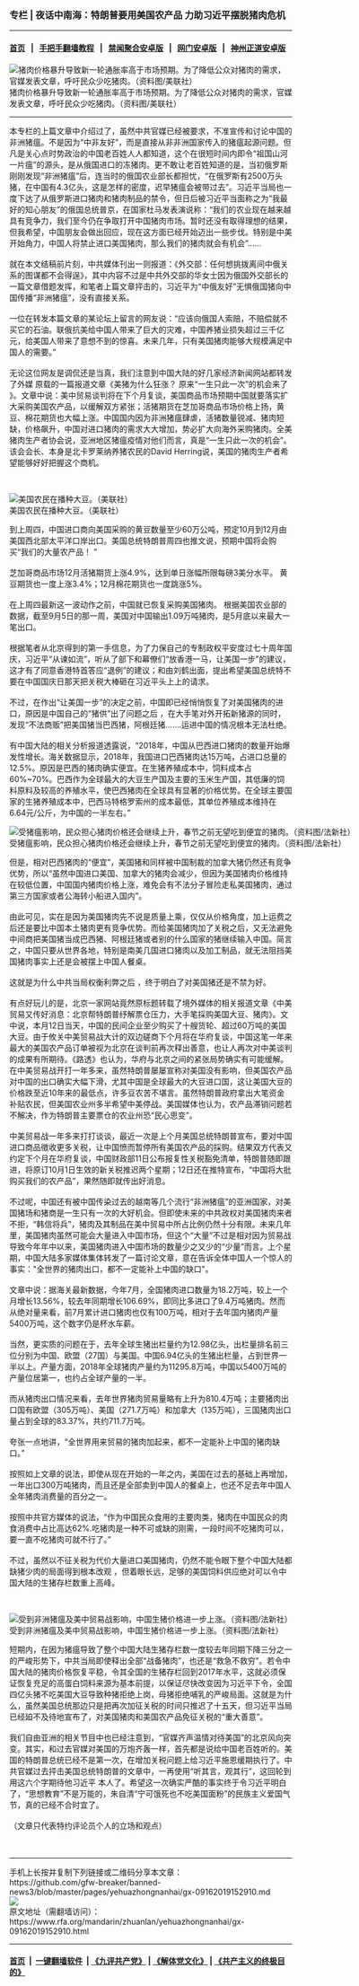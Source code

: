 ### 专栏 | 夜话中南海：特朗普要用美国农产品   力助习近平摆脱猪肉危机
------------------------

#### [首页](https://github.com/gfw-breaker/banned-news3/blob/master/README.md) &nbsp;&nbsp;|&nbsp;&nbsp; [手把手翻墙教程](https://github.com/gfw-breaker/guides/wiki) &nbsp;&nbsp;|&nbsp;&nbsp; [禁闻聚合安卓版](https://github.com/gfw-breaker/bn-android) &nbsp;&nbsp;|&nbsp;&nbsp; [网门安卓版](https://github.com/oGate2/oGate) &nbsp;&nbsp;|&nbsp;&nbsp; [神州正道安卓版](https://github.com/SzzdOgate/update) 



<div id="headerimg">
 <img alt="猪肉价格暴升导致新一轮通胀率高于市场预期。为了降低公众对猪肉的需求，官媒发表文章，呼吁民众少吃猪肉。（资料图/美联社）" src="https://www.rfa.org/mandarin/yataibaodao/jingmao/gf1-09112019074233.html/AP_19136174358709.jpg/@@images/043617e4-ba6e-4585-8f27-531825e31fd5.jpeg" title="猪肉价格暴升导致新一轮通胀率高于市场预期。为了降低公众对猪肉的需求，官媒发表文章，呼吁民众少吃猪肉。（资料图/美联社）"/>
 <div id="headerimgcontents">
  <div id="headerimgcaption">
   <span>
    猪肉价格暴升导致新一轮通胀率高于市场预期。为了降低公众对猪肉的需求，官媒发表文章，呼吁民众少吃猪肉。（资料图/美联社）
   </span>
   <!-- zoomattribute -->
  </div>
  <!-- headerimgcaption -->
 </div>
 <!-- headerimagecontents -->
</div>

<hr/>
<div id="storytext">
 <div>
  <div class="slot_header">
  </div>
 </div>
 <p>
  本专栏的上篇文章中介绍过了，虽然中共官媒已经被要求，不准宣传和讨论中国的非洲猪瘟。不是因为“中非友好”，而是直接从非非洲国家传入的猪瘟起源问题。但凡是关心点时势政治的中国老百姓人人都知道，这个在很短时间内即令“祖国山河一片瘟”的源头，是从俄国进口的冻猪肉。更不敢让老百姓知道的是，当初俄罗斯刚刚发现“非洲猪瘟”后，连当时的俄国农业部长都担忧，“在俄罗斯有2500万头猪，在中国有4.3亿头，这是怎样的密度，迟早猪瘟会被带过去”。习近平当局也一度下达了从俄罗斯进口猪肉和猪肉制品的禁令，但日后被习近平当面称之为“我最好的知心朋友”的俄国总统普京，在国家杜马发表演说称：“我们的农业现在越来越具有竞争力，我们至今仍在争取打开中国猪肉市场。暂时还没有取得理想的结果，但我希望，中国朋友会做出回应，现在这方面已经开始迈出一些步伐。特别是中美开始角力，中国人将禁止进口美国猪肉，那么我们的猪肉就会有机会”……
  <br/>
  <br/>
  就在本文结稿前片刻，中共媒体刊出一则报道：《外交部：任何想挑拨离间中俄关系的图谋都不会得逞》，其中内容不过是中共外交部的华女士因为俄国外交部长的一篇文章借题发挥，和笔者上篇文章抨击的，习近平为“中俄友好”无惧俄国猪向中国传播“非洲猪瘟”，没有直接关系。
  <br/>
  <br/>
  一位在转发本篇文章的某论坛上留言的网友说：“应该向俄国人索赔，不赔偿就不买它的石油。联俄抗美给中国人带来了巨大的灾难，中国养猪业损失超过三千亿元，给美国人带来了意想不到的惊喜。未来几年，只有美国猪肉能够大规模满足中国人的需要。”
  <br/>
  <br/>
  无论这位网友是调侃还是当真，我们注意到中国大陆的好几家经济新闻网站都转发了外媒 原载的一篇报道文章《美猪为什么狂涨？ 原来“一生只此一次”的机会来了 》。文章中说：美中贸易谈判将在下个月复谈，美国商品市场预期中国就要落实扩大采购美国农产品，以缓解双方紧张；活猪期货在芝加哥商品市场价格上扬，黄豆、棉花期货也大幅上涨。中国国内因为非洲猪瘟肆虐，活猪数量锐减、猪肉短缺，价格飙升，中国对进口猪肉的需求大大增加，势必扩大向海外采购猪肉。全美猪肉生产者协会说，亚洲地区猪瘟疫情对他们而言，真是“一生只此一次的机会”。该会会长、本身是北卡罗莱纳养猪农民的David Herring说，美国的猪肉生产者希望能够好好把握这个商机。
 </p>
 <p>
  <br/>
  <div class="image-inline captioned" style="width:1480px;">
   <div style="width:1480px;">
    <img alt="美国农民在播种大豆。（美联社）" src="https://www.rfa.org/mandarin/yataibaodao/zhengzhi/yl-05242019102038.html/AP_19143777160475.jpg" title="美国农民在播种大豆。（美联社）"/>
   </div>
   <div class="image-caption">
    <span style="width:1480px;">
     美国农民在播种大豆。（美联社）
    </span>
    <span class="copyright">
    </span>
   </div>
  </div>
 </p>
 <p>
  到上周四，中国进口商向美国采购的黄豆数量至少60万公吨，预定10月到12月由美国西北部太平洋口岸出口。美国总统特朗普周四也推文说，预期中国将会购买“我们的大量农产品！ ”
  <br/>
  <br/>
  芝加哥商品市场12月活猪期货上涨4.9%，达到单日涨幅所限每磅3美分水平。 黄豆期货也一度上涨3.4%；12月棉花期货也一度跳涨5%。
  <br/>
  <br/>
  在上周四最新这一波动作之前，中国就已恢复采购美国猪肉。 根据美国农业部的数据，截至9月5日的那一周，美国对中国输出1.09万吨猪肉，是5月底以来最大一笔出口。
  <br/>
  <br/>
  根据笔者从北京得到的第一手信息，为了力保自己的专制政权平安度过七十周年国庆，习近平“从谏如流”，听从了部下和幕僚们“放香港一马，让美国一步”的建议，这才有了同意香港特首答应“退例”的建议；和由刘鹤出面，提出希望美国总统特不要在中国国庆日那天把关税大棒砸在习近平头上上的请求。
  <br/>
  <br/>
  不过，在作出“让美国一步”的决定之前，中国即已经悄悄恢复了对美国猪肉的进口，原因是中国自己的“猪供”出了问题之后 ，在大手笔对外开拓新猪源的同时，发现“不法商贩”把美国猪当巴西猪，阿根廷猪…….运进中国的情况根本无法杜绝。
  <br/>
  <br/>
  有中国大陆的相关分析报道透露说，“2018年，中国从巴西进口猪肉的数量开始爆发性增长。海关数据显示，2018年，我国进口巴西猪肉达15万吨，占进口总量的12.5%。原因是巴西的猪肉确实便宜。在生猪养殖成本中，饲料成本占60%~70%。巴西作为全球最大的大豆生产国及主要的玉米生产国，其低廉的饲料原料及较高的养殖水平，使巴西猪肉在全球具有显著的价格优势。在全球主要国家的生猪养殖成本中，巴西马特格罗索州的成本最低，其单位养殖成本维持在6.64元/公斤，为中国的一半左右。”
 </p>
 <p>
 </p>
 <p>
  <div class="image-inline captioned" style="width:1500px;">
   <div style="width:1500px;">
    <img alt="受猪瘟影响，民众担心猪肉价格还会继续上升，春节之前无望吃到便宜的猪肉。（资料图/法新社）" src="https://www.rfa.org/mandarin/yataibaodao/jingmao/gf1-09112019074233.html/000_1K107N.jpg" title="受猪瘟影响，民众担心猪肉价格还会继续上升，春节之前无望吃到便宜的猪肉。（资料图/法新社）"/>
   </div>
   <div class="image-caption">
    <span style="width:1500px;">
     受猪瘟影响，民众担心猪肉价格还会继续上升，春节之前无望吃到便宜的猪肉。（资料图/法新社）
    </span>
    <span class="copyright">
    </span>
   </div>
  </div>
 </p>
 <p>
  但是，相对巴西猪肉的“便宜”，美国猪和同样被中国制裁的加拿大猪仍然还有竞争优势，所以“虽然中国进口美国、加拿大的猪肉会减少，但因为美国猪肉价格维持在较低位置，中国国内猪肉价格上涨，难免会有不法分子冒险走私美国猪肉，通过第三方国家或者公海转小船进入国内”。
  <br/>
  <br/>
  由此可见，实在是因为美国猪肉先不说是质量上乘，仅仅从价格角度，加上运费之后还是要比中国本土猪肉更有竞争优势。而给美国猪肉加了关税之后，又无法避免中间商把美国猪当成巴西猪、阿根廷猪或者别的什么国家的猪继续输入中国。简言之，中国只要从世界各地，特别是南美几国进口猪肉以及加工制品，就无法阻挡美国猪肉事实上还是会被摆上中国人餐桌。
  <br/>
  <br/>
  这就是为什么中共当局权衡利弊之后 ，终于明白了对美国猪还是不禁为好。
  <br/>
  <br/>
  有点好玩儿的是，北京一家网站竟然原标题转载了境外媒体的相关报道文章《中美贸易又传好消息：北京帮特朗普纾解票仓压力，大手笔採购美国大豆、猪肉》。文中说，本月12日当天，中国的民间企业至少购买了十艘货轮、超过60万吨的美国大豆。由于攸关中美贸易战大计的双边磋商下个月将在华府复谈，中国这笔一年来最大的美国农产品订单被视为北京在谈判前再次释出善意，也让人再次对中美谈判的成果有所期待。《路透》也认为，华府与北京之间的紧张局势确实有可能缓解。在中美贸易战开打一年多来，虽然特朗普屡屡宣称对美国没有影响，但美国农产品对中国的出口确实大幅下滑，尤其中国是全球最大的大豆进口国，这让美国大豆的价格跌至近10年来的最低点，许多豆农苦不堪言。虽然特朗普政府拿出大笔资金补贴农民，但美国农业州多半希望中美停战。美国媒体也认为，农产品滞销问题若不解决，作为特朗普主要票仓的农业州恐“民心思变”。
  <br/>
  <br/>
  中美贸易战一年多来打打谈谈，最近一次是上个月美国总统特朗普宣布，要对中国进口商品徵收更多关税，让中国愤而暂停所有美国农产品的採购。结果双方代表又约定下个月在华府复谈，中国财政部11日公布报复性关税豁免清单，特朗普随即跟进，将原订10月1日生效的新关税推迟两个星期；12日还在推特宣布，“中国将大批购买我们的农产品”，果然随即就传出好消息。
  <br/>
  <br/>
  不过呢，中国还有被中国传染过去的越南等几个流行“非洲猪瘟”的亚洲国家，对美国猪场和猪商是一生只有一次的大好机会。但即使未来的中共政权对美国猪肉来者不拒，“韩信将兵”，猪肉及其制品在美中贸易中所占比例仍然十分有限。未来几年里，美国猪肉虽然可能会大量进入中国市场，但这个“大量”不过是相对因为贸易战导致今年年中以来，美国猪肉进入中国市场的数量少之又少的“少量”而言。上个星期，中国大陆多家媒体集体转发了一篇讨论文章，意在告诉全体中国人一个惊人的事实："全世界的猪肉出口，都不一定能补上中国的缺口"。
  <br/>
  <br/>
  文章中说：据海关最新数据，今年7月，全国猪肉进口数量为18.2万吨，较上一个月增长13.56%，较去年同期增长106.69%，即同比多进口了9.4万吨猪肉。然而从绝对量来看，前7月累计进口猪肉也仅有100万吨，相对于去年国内猪肉产量5400万吨，这个数字仍是杯水车薪。
  <br/>
  <br/>
  当然，更实质的问题在于，去年全球生猪出栏量约为12.98亿头，出栏量排名前三位分别为中国、欧盟（27国）与美国。中国6.94亿头的生猪出栏量，占到世界一半以上。产量方面，2018年全球猪肉产量约为11295.8万吨，中国以5400万吨的产量位居第一，也约占全球产量的一半。
  <br/>
  <br/>
  而从猪肉出口情况来看，去年世界猪肉贸易量略有上升为810.4万吨；主要猪肉出口国有欧盟（305万吨）、美国（271.7万吨）和加拿大（135万吨），三国猪肉出口量占到全球的83.37%，共约711.7万吨。
  <br/>
  <br/>
  夸张一点地讲，“全世界用来贸易的猪肉加起来，都不一定能补上中国的猪肉缺口。”
  <br/>
  <br/>
  按照如上文章的说法，即使从现在开始的一年之内，美国在过去的基础上再增加，一年出口300万吨猪肉，而且还是全部卖到中国人的餐桌上，也还不足去年中国人全年猪肉消费量的百分之一。
  <br/>
  <br/>
  按照中共官方媒体的说法，“作为中国民众食用的主要肉类，猪肉在中国民众的肉食消费中占比高达62%.吃猪肉是一种不可或缺的刚需，一段时间不吃猪肉可以，要一直不吃猪肉可就不行了。”
  <br/>
  <br/>
  不过，虽然以不征关税为代价大量进口美国猪肉，仍然不能令眼下整个中国大陆都缺猪少肉的局面得到根本改观 ，但着眼长远，足够的美国饲料供应绝对可以令中国大陆的生猪存栏数重上高峰。
 </p>
 <p>
  <br/>
  <div class="image-inline captioned" style="width:1500px;">
   <div style="width:1500px;">
    <img alt="受到非洲猪瘟及美中贸易战影响，中国生猪价格进一步上涨。（资料图/法新社）" src="https://www.rfa.org/mandarin/yataibaodao/jingmao/ql1-08262019051129.html/000_1IK0MG.jpg" title="受到非洲猪瘟及美中贸易战影响，中国生猪价格进一步上涨。（资料图/法新社）"/>
   </div>
   <div class="image-caption">
    <span style="width:1500px;">
     受到非洲猪瘟及美中贸易战影响，中国生猪价格进一步上涨。（资料图/法新社）
    </span>
    <span class="copyright">
    </span>
   </div>
  </div>
 </p>
 <p>
  短期内，在因为猪瘟导致了整个中国大陆生猪存栏数一度较去年同期下降三分之一的严峻形势下，中共当局即使释出全部“战备猪肉”，也还是“救急不救穷”。若令中国大陆的猪肉价格恢复平稳，令其全国的生猪存栏回到2017年水平，这就必须保证恢复充足的高蛋白饲料来源为基本前提，以保证尽快改变因为习近平下令，全国四亿头猪不吃美国大豆导致种猪拒绝上岗，母猪拒绝哺乳的严峻局面。这就是为什么，虽然美国总统那边只是把再次加征关税的时间只推迟了十五天，但习近平当局已经廹不及待地宣布了，对美国猪肉和美国农产品免征关税的“重大善意”。
  <br/>
  <br/>
  我们自由亚洲的相关节目中也已经注意到，“官媒齐声温情对待美国”的北京风向突变。其实，和过去官媒对美国的万炮齐轰一样，首先都是说给中国老百姓听的。美国的特朗普总统已经不是第一次，在增加关税问题上给习近平施恩缓期执行了。中共官媒过去抨击美国总统特朗普的文章中，一再使用“听其言，观其行”，这回轮到用这六个字期待他习近平 本人了。希望这一次确实严酷的事实终于令习近平明白了，“思想教育”不是万能的，朱自清“宁可饿死也不吃美国面粉”的民族主义爱国气节，真的已经不合时宜了。
  <br/>
  <br/>
  （文章只代表特约评论员个人的立场和观点）
  <br/>
  <br/>
  <br/>
 </p>
</div>

<hr/>
手机上长按并复制下列链接或二维码分享本文章：<br/>
https://github.com/gfw-breaker/banned-news3/blob/master/pages/yehuazhongnanhai/gx-09162019152910.md <br/>
<a href='https://github.com/gfw-breaker/banned-news3/blob/master/pages/yehuazhongnanhai/gx-09162019152910.md'><img src='https://github.com/gfw-breaker/banned-news3/blob/master/pages/yehuazhongnanhai/gx-09162019152910.md.png'/></a> <br/>
原文地址（需翻墙访问）：https://www.rfa.org/mandarin/zhuanlan/yehuazhongnanhai/gx-09162019152910.html


------------------------
#### [首页](https://github.com/gfw-breaker/banned-news3/blob/master/README.md) &nbsp;|&nbsp; [一键翻墙软件](https://github.com/gfw-breaker/nogfw/blob/master/README.md) &nbsp;| [《九评共产党》](https://github.com/gfw-breaker/9ping.md/blob/master/README.md#九评之一评共产党是什么) | [《解体党文化》](https://github.com/gfw-breaker/jtdwh.md/blob/master/README.md) | [《共产主义的终极目的》](https://github.com/gfw-breaker/gczydzjmd.md/blob/master/README.md)


<img src='http://gfw-breaker.win/banned-news3/pages/yehuazhongnanhai/gx-09162019152910.md' width='0px' height='0px'/>